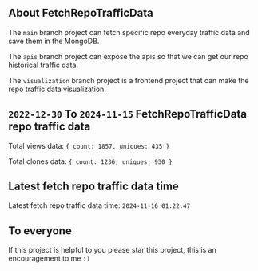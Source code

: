 ## About FetchRepoTrafficData

The `main` branch project can fetch specific repo everyday traffic data and save them in the MongoDB.

The `apis` branch project can expose the apis so that we can get our repo historical traffic data.

The `visualization` branch project is a frontend project that can make the repo traffic data visualization.

## `2022-12-30` To `2024-11-15` FetchRepoTrafficData repo traffic data

Total views data: `{ count: 1857, uniques: 435 }`

Total clones data: `{ count: 1236, uniques: 930 }`

## Latest fetch repo traffic data time

Latest fetch repo traffic data time: `2024-11-16 01:22:47`

## To everyone

If this project is helpful to you please star this project, this is an encouragement to me `:)`



